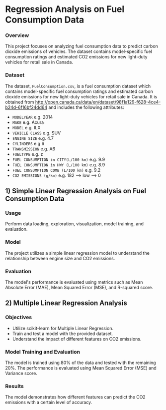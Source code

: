 # Regression Analysis on Fuel Consumption Data
 
### Overview
This project focuses on analyzing fuel consumption data to predict carbon dioxide emissions of vehicles. The dataset contains model-specific fuel consumption ratings and estimated CO2 emissions for new light-duty vehicles for retail sale in Canada.

### Dataset
The dataset, `FuelConsumption.csv`, is a fuel consumption dataset which contains model-specific fuel consumption ratings and estimated carbon dioxide emissions for new light-duty vehicles for retail sale in Canada. It is obtained from http://open.canada.ca/data/en/dataset/98f1a129-f628-4ce4-b24d-6f16bf24dd64 and includes the following attributes:

- `MODELYEAR` e.g. 2014
- `MAKE` e.g. Acura
- `MODEL` e.g. ILX
- `VEHICLE CLASS` e.g. SUV
- `ENGINE SIZE` e.g. 4.7
- `CYLINDERS` e.g 6
- `TRANSMISSION` e.g. A6
- `FUELTYPE` e.g. z
- `FUEL CONSUMPTION in CITY(L/100 km)` e.g. 9.9
- `FUEL CONSUMPTION in HWY (L/100 km)` e.g. 8.9
- `FUEL CONSUMPTION COMB (L/100 km)` e.g. 9.2
- `CO2 EMISSIONS (g/km)` e.g. 182 --> low --> 0

## 1) Simple Linear Regression Analysis on Fuel Consumption Data

### Usage
Perform data loading, exploration, visualization, model training, and evaluation.

### Model
The project utilizes a simple linear regression model to understand the relationship between engine size and CO2 emissions.

### Evaluation
The model's performance is evaluated using metrics such as Mean Absolute Error (MAE), Mean Squared Error (MSE), and R-squared score.


## 2) Multiple Linear Regression Analysis

### Objectives
- Utilize scikit-learn for Multiple Linear Regression.
- Train and test a model with the provided dataset.
- Understand the impact of different features on CO2 emissions.

### Model Training and Evaluation
The model is trained using 80% of the data and tested with the remaining 20%. The performance is evaluated using Mean Squared Error (MSE) and Variance score.

### Results
The model demonstrates how different features can predict the CO2 emissions with a certain level of accuracy.

